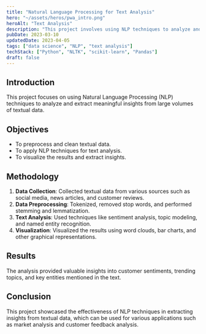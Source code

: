 ```yaml
---
title: "Natural Language Processing for Text Analysis"
hero: "~/assets/heros/pwa_intro.png"
heroAlt: "Text Analysis"
description: "This project involves using NLP techniques to analyze and extract insights from textual data."
pubDate: 2023-03-10
updatedDate: 2023-04-05
tags: ["data science", "NLP", "text analysis"]
techStack: ["Python", "NLTK", "scikit-learn", "Pandas"]
draft: false
---
```


## Introduction

This project focuses on using Natural Language Processing (NLP) techniques to analyze and extract meaningful insights from large volumes of textual data.

## Objectives

- To preprocess and clean textual data.
- To apply NLP techniques for text analysis.
- To visualize the results and extract insights.

## Methodology

1. **Data Collection**: Collected textual data from various sources such as social media, news articles, and customer reviews.
2. **Data Preprocessing**: Tokenized, removed stop words, and performed stemming and lemmatization.
3. **Text Analysis**: Used techniques like sentiment analysis, topic modeling, and named entity recognition.
4. **Visualization**: Visualized the results using word clouds, bar charts, and other graphical representations.

## Results

The analysis provided valuable insights into customer sentiments, trending topics, and key entities mentioned in the text.

## Conclusion

This project showcased the effectiveness of NLP techniques in extracting insights from textual data, which can be used for various applications such as market analysis and customer feedback analysis.
